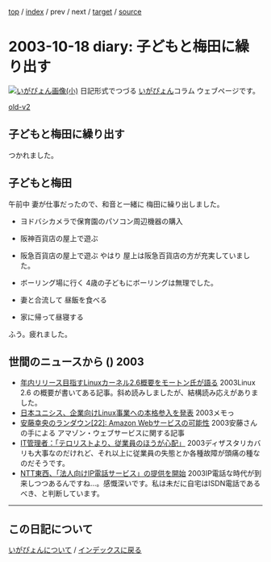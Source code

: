 [top](https://igapyon.github.io/diary/) 
 / [index](https://igapyon.github.io/diary/2003/index.html) 
 / prev 
 / next 
 / [target](https://igapyon.github.io/diary/2003/ig031018.html) 
 / [source](https://github.com/igapyon/diary/blob/gh-pages/2003/ig031018.html.src.md) 

2003-10-18 diary: 子どもと梅田に繰り出す
=====================================================================================================
[![いがぴょん画像(小)](https://igapyon.github.io/diary/images/iga200306s.jpg "いがぴょん")](https://igapyon.github.io/diary/memo/memoigapyon.html) 日記形式でつづる [いがぴょん](https://igapyon.github.io/diary/memo/memoigapyon.html)コラム ウェブページです。

[old-v2](ig031018-orig.html)

## 子どもと梅田に繰り出す

つかれました。


## 子どもと梅田

午前中 妻が仕事だったので、和音と一緒に 梅田に繰り出しました。

* ヨドバシカメラで保育園のパソコン周辺機器の購入
  
* 阪神百貨店の屋上で遊ぶ
  
* 阪急百貨店の屋上で遊ぶ
  やはり 屋上は阪急百貨店の方が充実していました。
  
* ボーリング場に行く
  4歳の子どもにボーリングは無理でした。
  
* 妻と合流して 昼飯を食べる
  
* 家に帰って昼寝する

ふう。疲れました。

## 世間のニュースから () 2003

* [年内リリース目指すLinuxカーネル2.6概要をモートン氏が語る](http://www.zdnet.co.jp/enterprise/0310/11/epn10.html)  2003Linux 2.6 の概要が書いてある記事。斜め読みしましたが、結構読み応えがありました。
* [日本ユニシス、企業向けLinux事業への本格参入を発表](http://biztech.nikkeibp.co.jp/wcs/leaf/CID/onair/biztech/comp/272116)  2003メモっ
* [安藤幸央のランダウン[22]: Amazon Webサービスの可能性](http://www.atmarkit.co.jp/fjava/column/andoh/andoh22.html)  2003安藤さんの手による アマゾン・ウェブサービスに関する記事
* [IT管理者：「テロリストより、従業員のほうが心配」](http://japan.cnet.com/news/ent/story/0,2000047623,20061470,00.htm)  2003ディザスタリカバリも大事なのだけれど、それ以上に従業員の失態とか各種故障が頭痛の種なのだそうです。
* [NTT東西、「法人向けIP電話サービス」の提供を開始](http://japan.cnet.com/news/com/story/0,2000047668,20061464,00.htm)  2003IP電話な時代が到来しつつあるんですね…。感慨深いです。私は未だに自宅はISDN電話であるべき、と判断しています。

----------------------------------------------------------------------------------------------------

## この日記について
[いがぴょんについて](https://igapyon.github.io/diary/memo/memoigapyon.html) / [インデックスに戻る](https://igapyon.github.io/diary/idxall.html)
